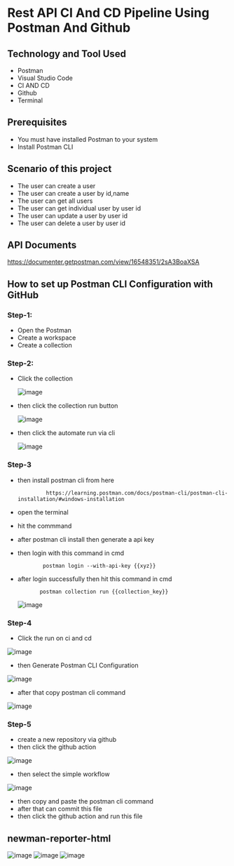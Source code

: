 # Rest API CI And CD Pipeline Using Postman And Github

## Technology and Tool Used
- Postman
- Visual Studio Code
- CI AND CD
- Github
- Terminal

## Prerequisites

- You must have installed Postman to your system
- Install Postman CLI

## Scenario of this project

- The user can create a user
- The user can create a user by id,name
- The user can get all users
- The user can get individual user by user id
- The user can update a user by user id
- The user can delete a user by user id

## API Documents

 https://documenter.getpostman.com/view/16548351/2sA3BoaXSA 

## How to set up Postman CLI Configuration with GitHub

### Step-1:

- Open the Postman
- Create a workspace
- Create a collection

### Step-2:
- Click the collection
  
  ![image](https://github.com/Mamun104/restapi_automation_run_on_postman_cli/assets/78067017/5ae3cde3-e3f8-492b-8ad8-58fb800a7fd9)

- then click the collection run button

  ![image](https://github.com/Mamun104/restapi_automation_run_on_postman_cli/assets/78067017/6ee1dab5-47e6-4fb8-87f5-d314543fa1fc)
- then click the automate run via cli

  ![image](https://github.com/Mamun104/restapi_automation_run_on_postman_cli/assets/78067017/2197efd6-e3ad-4022-ab71-02a7bb470b7c)
### Step-3

- then install postman cli from here

               https://learning.postman.com/docs/postman-cli/postman-cli-installation/#windows-installation
- open the terminal
- hit the commmand
- after postman cli install then generate a api key
- then login with this command in cmd

              postman login --with-api-key {{xyz}}
  
- after login successfully then hit this command in cmd

             postman collection run {{collection_key}}
  ![image](https://github.com/Mamun104/restapi_automation_run_on_postman_cli/assets/78067017/b05fae3a-3b00-48bb-b75c-4c59ed3de8b1)

### Step-4

- Click the run on ci and cd

![image](https://github.com/Mamun104/restapi_ci_and_cd_pipeline_using_postman_and_github/assets/78067017/25582ac2-10a9-485b-a420-d158096a388f)

- then Generate Postman CLI Configuration

![image](https://github.com/Mamun104/restapi_ci_and_cd_pipeline_using_postman_and_github/assets/78067017/ee098a91-d6cc-4d72-ba65-bc3c50a64682)

- after that copy postman cli command

![image](https://github.com/Mamun104/restapi_ci_and_cd_pipeline_using_postman_and_github/assets/78067017/f9191c0b-3f68-4fb5-8dd4-3ff308744f99)

### Step-5

- create a new repository via github
- then click the github action

![image](https://github.com/Mamun104/restapi_ci_and_cd_pipeline_using_postman_and_github/assets/78067017/eb449f88-7fab-47b7-80ce-27e0526ef8da)

- then select the simple workflow

![image](https://github.com/Mamun104/restapi_ci_and_cd_pipeline_using_postman_and_github/assets/78067017/51da6529-8e50-4b1f-ae37-c21fc2fb7846)

- then copy and paste the postman cli command
- after that can commit this file
- then click the github action and run this file

## newman-reporter-html

![image](https://github.com/Mamun104/api-cicd-pipeline-using-postman-and-github/assets/78067017/ddec0095-81c0-4573-96d3-9f4be0fa4c3e)
![image](https://github.com/Mamun104/api-cicd-pipeline-using-postman-and-github/assets/78067017/8c6b0dc8-b4d5-4738-a302-0afc116ff888)
![image](https://github.com/Mamun104/api-cicd-pipeline-using-postman-and-github/assets/78067017/f6ef0a8d-ff7a-4dde-a5d3-e2d7a80eca3d)


